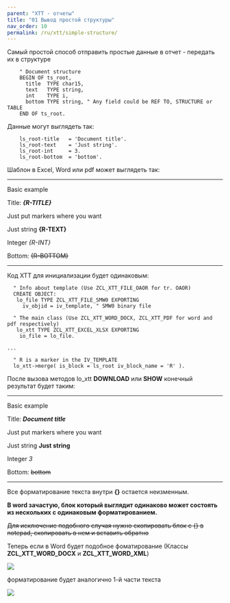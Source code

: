 ```yaml
---
parent: "XTT - отчеты"
title: "01 Вывод простой структуры"
nav_order: 10
permalink: /ru/xtt/simple-structure/
---
```


Самый простой способ отправить простые данные в отчет - передать их в структуре
```abap
    " Document structure
    BEGIN OF ts_root,
      title  TYPE char15,
      text   TYPE string,
      int    TYPE i,
      bottom TYPE string, " Any field could be REF TO, STRUCTURE or TABLE
    END OF ts_root.
```

Данные могут выглядеть так:
```abap
    ls_root-title   = 'Document title'.
    ls_root-text    = 'Just string'.
    ls_root-int     = 3.
    ls_root-bottom  = 'bottom'.
```

Шаблон в Excel, Word или pdf может выглядеть так:

***
Basic example

Title: **_{R-TITLE}_**

Just put markers where you want

Just string    **{R-TEXT}**

Integer        _{R-INT}_

Bottom: ~~{R-BOTTOM}~~

***

Код XTT для инициализации будет одинаковым:
```abap
  " Info about template (Use ZCL_XTT_FILE_OAOR for tr. OAOR)
  CREATE OBJECT:
   lo_file TYPE ZCL_XTT_FILE_SMW0 EXPORTING
     iv_objid = iv_template, " SMW0 binary file

  " The main class (Use ZCL_XTT_WORD_DOCX, ZCL_XTT_PDF for word and pdf respectively)
   lo_xtt TYPE ZCL_XTT_EXCEL_XLSX EXPORTING
    io_file = lo_file.

...

  " R is a marker in the IV_TEMPLATE
  lo_xtt->merge( is_block = ls_root iv_block_name = 'R' ).
```

После вызова методов lo_xtt **DOWNLOAD** или **SHOW** конечный результат будет таким:

***
Basic example

Title: **_Document title_**

Just put markers where you want

Just string    **Just string**

Integer        _3_

Bottom: ~~bottom~~
***

Все форматирование текста внутри **{}** остается неизменным.

**В word зачастую, блок который выглядит одинаково может состоять из нескольких с одинаковым форматированием.**

~~Для исключение подобного случая нужно скопировать блок с {} в notepad, скопировать в нем и вставить обратно~~

Теперь если в Word будет подобное фоматирование (Классы **ZCL_XTT_WORD_DOCX** и **ZCL_XTT_WORD_XML**)

![](https://raw.githubusercontent.com/wiki/bizhuka/xtt/img/01_word_part_text.png)

форматирование будет аналогично 1-й части текста

![](https://raw.githubusercontent.com/wiki/bizhuka/xtt/img/01_word_part_text_f.png)